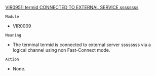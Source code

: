 [VIR0951I termid CONNECTED TO EXTERNAL SERVICE ssssssss](https://virtel.readthedocs.io/en/latest/manuals/virtel/Virtel459MG/messages.html?highlight=VIR0951I#VIR0951I)

`Module`
- VIR0009

`Meaning`
- The terminal termid is connected to external server ssssssss via a logical channel using non Fast-Connect mode.

`Action`
- None.
